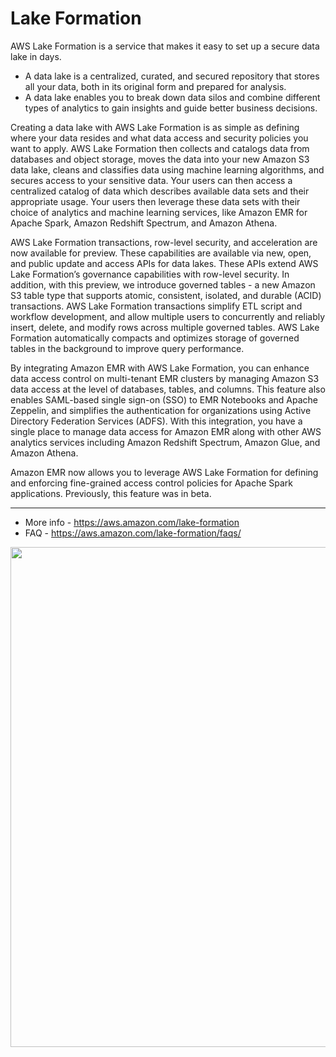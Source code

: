 # Lake Formation

AWS Lake Formation is a service that makes it easy to set up a secure data lake in days. 
- A data lake is a centralized, curated, and secured repository that stores all your data, both in its original form and prepared for analysis. 
- A data lake enables you to break down data silos and combine different types of analytics to gain insights and guide better business decisions. 

Creating a data lake with AWS Lake Formation is as simple as defining where your data resides and what data access and security policies you want to apply. AWS Lake Formation then collects and catalogs data from databases and object storage, moves the data into your new Amazon S3 data lake, cleans and classifies data using machine learning algorithms, and secures access to your sensitive data. Your users can then access a centralized catalog of data which describes available data sets and their appropriate usage. Your users then leverage these data sets with their choice of analytics and machine learning services, like Amazon EMR for Apache Spark, Amazon Redshift Spectrum, and Amazon Athena. 

AWS Lake Formation transactions, row-level security, and acceleration are now available for preview. These capabilities are available via new, open, and public update and access APIs for data lakes. These APIs extend AWS Lake Formation’s governance capabilities with row-level security. In addition, with this preview, we introduce governed tables - a new Amazon S3 table type that supports atomic, consistent, isolated, and durable (ACID) transactions. AWS Lake Formation transactions simplify ETL script and workflow development, and allow multiple users to concurrently and reliably insert, delete, and modify rows across multiple governed tables. AWS Lake Formation automatically compacts and optimizes storage of governed tables in the background to improve query performance. 


By integrating Amazon EMR with AWS Lake Formation, you can enhance data access control on multi-tenant EMR clusters by managing Amazon S3 data access at the level of databases, tables, and columns. This feature also enables SAML-based single sign-on (SSO) to EMR Notebooks and Apache Zeppelin, and simplifies the authentication for organizations using Active Directory Federation Services (ADFS). With this integration, you have a single place to manage data access for Amazon EMR along with other AWS analytics services including Amazon Redshift Spectrum, Amazon Glue, and Amazon Athena.  

Amazon EMR now allows you to leverage AWS Lake Formation for defining and enforcing fine-grained access control policies for Apache Spark applications. Previously, this feature was in beta.  

---

- More info - https://aws.amazon.com/lake-formation    
- FAQ - https://aws.amazon.com/lake-formation/faqs/

<img src="https://github.com/lynnlangit/Hello-AWS-Data-Services/blob/master/images/lake-formation.png" width=800>
